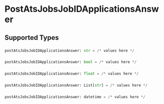 # PostAtsJobsJobIDApplicationsAnswer


## Supported Types

### 

```python
postAtsJobsJobIDApplicationsAnswer: str = /* values here */
```

### 

```python
postAtsJobsJobIDApplicationsAnswer: bool = /* values here */
```

### 

```python
postAtsJobsJobIDApplicationsAnswer: float = /* values here */
```

### 

```python
postAtsJobsJobIDApplicationsAnswer: List[str] = /* values here */
```

### 

```python
postAtsJobsJobIDApplicationsAnswer: datetime = /* values here */
```

